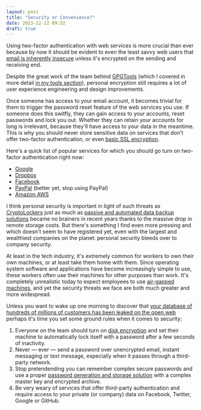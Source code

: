 ```yaml
---
layout: post
title: "Security or Convenience?"
date: 2013-12-22 09:52
draft: true
---
```


Using two-factor authentication with web services is more crucial than ever because by now it should be evident to even the least savvy web users that [email is inherently insecure](http://security.stackexchange.com/a/30094) unless it's encrypted on the sending and receiving end.

Despite the great work of the team behind [GPGTools](https://gpgtools.org/) (which I covered in more detail [in my tools section](/tools/security/gpgtools.html)), personal encryption still requires a lot of user experience engineering and design improvements.

Once someone has access to your email account, it becomes trivial for them to trigger the password reset feature of the web services you use. If someone does this switfly, they can gain access to your accounts, reset passwords and lock you out. Whether they can retain your accounts for long is irrelevant, because they'll have access to your data in the meantime. This is why you should never store sensitive data on services that don't offer two-factor authentication, or even [basic SSL encryption](http://en.wikipedia.org/wiki/Secure_Sockets_Layer).

Here's a quick list of popular services for which you should go turn on two-factor authentication right now:
- [Google](https://support.google.com/accounts/answer/180744?hl=en)
- [Dropbox](https://www.dropbox.com/help/363/en)
- [Facebook](https://www.facebook.com/note.php?note_id=10150172618258920)
- [PayPal](https://www.paypal.com/us/cgi-bin?cmd=xpt/Marketing_CommandDriven/securitycenter/PayPalSecurityKey-outside&bn_r=o) (better yet, stop using PayPal)
- [Amazon AWS](http://aws.amazon.com/iam/details/mfa/)

I think personal security is important in light of such threats as [CryptoLockers](http://www.zdnet.com/cryptolockers-crimewave-a-trail-of-millions-in-laundered-bitcoin-7000024579/) just as much as [passive and automated data backup solutions](http://www.haystacksoftware.com/arq/) became no brainers in recent years thanks to the massive drop in remote storage costs. But there's something I find even more pressing and which doesn't seem to have registered yet, even with the largest and wealthiest companies on the planet: personal security bleeds over to company security.

At least in the tech industry, it's extremely common for workers to own their own machines, or at least take them home with them. Since operating system software and applications have become increasingly simple to use, these workers often use their machines for other purposes than work. It's completely unrealistic today to expect employees to use [air-gapped machines](http://en.wikipedia.org/wiki/Air_gap_(networking)), and yet the security threats we face are both much greater and more widespread.

Unless you want to wake up one morning to discover that [your database of hundreds of millions of customers has been leaked on the open web](http://www.theguardian.com/technology/2013/nov/07/adobe-password-leak-can-check) perhaps it's time you set some ground rules when it comes to security:

1. Everyone on the team should turn on [disk encryption](http://en.wikipedia.org/wiki/FileVault) and set their machine to automatically lock itself with a password after a few seconds of inactivity.
2. Never — ever — send a password over unencrypted email, instant messaging or text message, especially when it passes through a third-party network.
3. Stop pretendending you can remember complex secure passwords and use a proper [password generation and storage solution](https://agilebits.com/onepassword) with a complex master key and encrypted archive.
4. Be very weary of services that offer third-party authentication and require access to your private (or company) data on Facebook, Twitter, Google or GitHub.